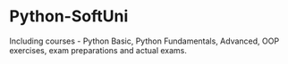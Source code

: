 # Python-SoftUni
Including courses - Python Basic, Python Fundamentals, Advanced, OOP exercises, exam preparations and actual exams.

